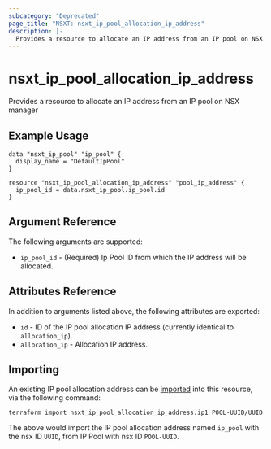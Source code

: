 ```yaml
---
subcategory: "Deprecated"
page_title: "NSXT: nsxt_ip_pool_allocation_ip_address"
description: |-
  Provides a resource to allocate an IP address from an IP pool on NSX manager
---
```


# nsxt_ip_pool_allocation_ip_address

Provides a resource to allocate an IP address from an IP pool on NSX manager

## Example Usage

```hcl
data "nsxt_ip_pool" "ip_pool" {
  display_name = "DefaultIpPool"
}

resource "nsxt_ip_pool_allocation_ip_address" "pool_ip_address" {
  ip_pool_id = data.nsxt_ip_pool.ip_pool.id
}
```

## Argument Reference

The following arguments are supported:

* `ip_pool_id` - (Required) Ip Pool ID from which the IP address will be allocated.

## Attributes Reference

In addition to arguments listed above, the following attributes are exported:

* `id` - ID of the IP pool allocation IP address (currently identical to `allocation_ip`).
* `allocation_ip` - Allocation IP address.

## Importing

An existing IP pool allocation address can be [imported][docs-import] into this resource, via the following command:

[docs-import]: https://developer.hashicorp.com/terraform/cli/import

```shell
terraform import nsxt_ip_pool_allocation_ip_address.ip1 POOL-UUID/UUID
```

The above would import the IP pool allocation address named `ip_pool` with the nsx ID `UUID`, from IP Pool with nsx ID `POOL-UUID`.
